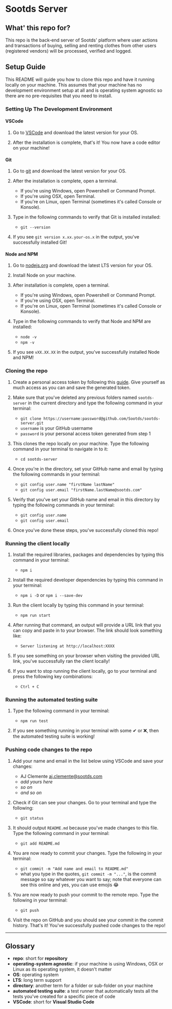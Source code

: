 # Sootds Server

## What' this repo for?

This repo is the back-end server of Sootds' platform where user actions and transactions of buying, selling and renting clothes from other users (registered vendors) will be processed, verified and logged.

## Setup Guide

This README will guide you how to clone this repo and have it running locally on your machine. This assumes that your machine has no development environment setup at all and is operating system agnostic so there are no pre-requisites that you need to install.

### Setting Up The Development Environment

#### VSCode

1. Go to [VSCode](https://code.visualstudio.com/) and download the latest version for your OS.

2. After the installation is complete, that's it! You now have a code editor on your machine!

#### Git

1. Go to [git](https://git-scm.com/downloads) and download the latest version for your OS.

2. After the installation is complete, open a terminal.

    - If you're using Windows, open Powershell or Command Prompt.
    - If you're using OSX, open Terminal.
    - If you're on Linux, open Terminal (sometimes it's called Console or Konsole).

4. Type in the following commands to verify that Git is installed installed:

    - `git --version`

5. If you see `git version x.xx.your-os.x` in the output, you've successfully installed Git!

#### Node and NPM

1. Go to [nodejs.org](https://nodejs.org/) and download the latest LTS version for your OS.

2. Install Node on your machine.

3. After installation is complete, open a terminal.

    - If you're using Windows, open Powershell or Command Prompt.
    - If you're using OSX, open Terminal.
    - If you're on Linux, open Terminal (sometimes it's called Console or Konsole).

4. Type in the following commands to verify that Node and NPM are installed:

    - `node -v`
    - `npm -v`

5. If you see `vXX.XX.XX` in the output, you've successfully installed Node and NPM!

### Cloning the repo

1. Create a personal access token by following this [guide](https://docs.github.com/en/github/authenticating-to-github/keeping-your-account-and-data-secure/creating-a-personal-access-token). Give yourself as much access as you can and save the generated token.

2. Make sure that you've deleted any previous folders named `sootds-server` in the current directory and type the following command in your terminal:

    - `git clone https://username:password@github.com/Sootds/sootds-server.git`
    - `username` is your GitHub username
    - `password` is your personal access token generated from step 1

3. This clones the repo locally on your machine. Type the following command in your terminal to navigate in to it:

    - `cd sootds-server`

4. Once you're in the directory, set your GitHub name and email by typing the following commands in your terminal:

    - `git config user.name "firstName lastName"`
    - `git config user.email "firstName.lastName@sootds.com"`

5. Verify that you've set your GitHub name and email in this directory by typing the following commands in your terminal:

    - `git config user.name`
    - `git config user.email`

6. Once you've done these steps, you've successfully cloned this repo!

### Running the client locally

1. Install the required libraries, packages and dependencies by typing this command in your terminal:

    - `npm i`

2. Install the required developer dependencies by typing this command in your terminal:

    - `npm i -D` or `npm i --save-dev`

3. Run the client locally by typing this command in your terminal:

    - `npm run start`

4. After running that command, an output will provide a URL link that you can copy and paste in to your browser. The link should look something like:

    - `Server listening at http://localhost:XXXX`

5. If you see something on your browser when visiting the provided URL link, you've successfully ran the client locally!

6. If you want to stop running the client locally, go to your terminal and press the following key combinations:

    - `Ctrl + C`

### Running the automated testing suite

1. Type the following command in your terminal:

    - `npm run test`

2. If you see something running in your terminal with some ✔ or ❌, then the automated testing suite is working!

### Pushing code changes to the repo

1. Add your name and email in the list below using VSCode and save your changes:

    - AJ Clemente <aj.clemente@sootds.com>
    - *add yours here*
    - *so on*
    - *and so on*

2. Check if Git can see your changes. Go to your terminal and type the following:

    - `git status`

3. It should output `README.md` because you've made changes to this file. Type the following command in your terminal:

    - `git add README.md`

4. You are now ready to commit your changes. Type the following in your terminal:

    - `git commit -m "Add name and email to README.md"`
    - what you type in the quotes, `git commit -m "..."`, is the commit message so say whatever you want to say; note that everyone can see this online and yes, you can use emojis 😂

5. You are now ready to push your commit to the remote repo. Type the following in your terminal:

    - `git push`

6. Visit the repo on GitHub and you should see your commit in the commit history. That's it! You've successfully pushed code changes to the repo!

---

## Glossary

- **repo**: short for **repository**
- **operating-system agnostic**: if your machine is using Windows, OSX or Linux as its operating system, it doesn't matter
- **OS**: operating system
- **LTS**: long term support
- **directory**: another term for a folder or sub-folder on your machine
- **automated testing suite**: a test runner that automatically tests all the tests you've created for a specific piece of code
- **VSCode**: short for **Visual Studio Code**
